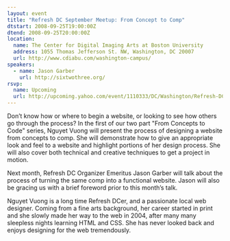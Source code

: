 ```yaml
---
layout: event
title: "Refresh DC September Meetup: From Concept to Comp"
dtstart: 2008-09-25T19:00:00Z
dtend: 2008-09-25T20:00:00Z
location:
  name: The Center for Digital Imaging Arts at Boston University
  address: 1055 Thomas Jefferson St. NW, Washington, DC 20007
  url: http://www.cdiabu.com/washington-campus/
speakers:
  - name: Jason Garber
    url: http://sixtwothree.org/
rsvp:
  name: Upcoming
  url: http://upcoming.yahoo.com/event/1110333/DC/Washington/Refresh-DC-September-Meetup-From-Concept-to-Comp/The-Center-for-Digital-Imaging-Arts-at-Boston-University/
---
```


Don’t know how or where to begin a website, or looking to see how others go through the process? In the first of our two part "From Concepts to Code" series, Nguyet Vuong will present the process of designing a website from concepts to comp. She will demonstrate how to give an appropriate look and feel to a website and highlight portions of her design process. She will also cover both technical and creative techniques to get a project in motion.

Next month, Refresh DC Organizer Emeritus Jason Garber will talk about the process of turning the same comp into a functional website. Jason will also be gracing us with a brief foreword prior to this month’s talk.

Nguyet Vuong is a long time Refresh DCer, and a passionate local web designer. Coming from a fine arts background, her career started in print and she slowly made her way to the web in 2004, after many many sleepless nights learning HTML and CSS. She has never looked back and enjoys designing for the web tremendously.